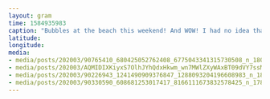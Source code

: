 ```yaml
---
layout: gram
time: 1584935983
caption: "Bubbles at the beach this weekend! And WOW! I had no idea that bubbles were SUCH a universal joy in this world. People (and even their pups) were keeping their distance, but old and young alike were flipping their shit over some bubbles. ❤️\n\nSince we were crashing in the van for only one night (and not at a camp ground), it was pretty easy for us to practice very good social distancing. Found a sweet stealthy spot for the night.\n\nOn the way home this morning we saw a couple \"☠️ STAY HOME ☠️\" signs AND as we were driving passed Hug Point and Arcadia Beach we saw big concrete barriers blocking the entrances to those parks. Looks like even the day-use spots are getting locked down."
latitude: 
longitude: 
media:
- media/posts/202003/90765410_680425052762408_6775043341315730508_n_18046311751232216.jpg
- media/posts/202003/AQMIDIXKiyxS7OlhJYhQdxHkwm_wn7MWlZXyWAxBT09dVY7ssMmlVAlO0Q35bESuZ3oY9fToqEuHQfh3w3t3U8RNU4ylmNiirY5wI_18109260460128326.mp4
- media/posts/202003/90226943_1241490909376847_1288093204196608983_n_18022461808270484.jpg
- media/posts/202003/90330590_608681253017417_8166111673832578425_n_17842744313061875.jpg
---
```

